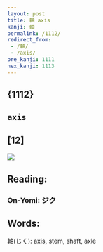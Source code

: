 ```yaml
---
layout: post
title: 軸 axis
kanji: 軸
permalink: /1112/
redirect_from:
 - /軸/
 - /axis/
pre_kanji: 1111
nex_kanji: 1113
---
```


## {1112}

## `axis`

## [12]

<div class="stroke"><img src="E8BBB8.png" /></div>

## Reading:

### On-Yomi: ジク

## Words:

軸(じく): axis, stem, shaft, axle
